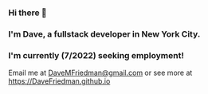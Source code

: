### Hi there 👋
### I'm Dave, a fullstack developer in New York City.
### I'm currently (7/2022) seeking employment!  
Email me at DaveMFriedman@gmail.com or see more at https://DaveFriedman.github.io

<!--
**DaveFriedman/DaveFriedman** is a ✨ _special_ ✨ repository because its `README.md` (this file) appears on your GitHub profile.

Here are some ideas to get you started:

- 🔭 I’m currently working on ...
- 🌱 I’m currently learning ...
- 👯 I’m looking to collaborate on ...
- 🤔 I’m looking for help with ...
- 💬 Ask me about ...
- 📫 How to reach me: ...
- 😄 Pronouns: ...
- ⚡ Fun fact: ...
-->
